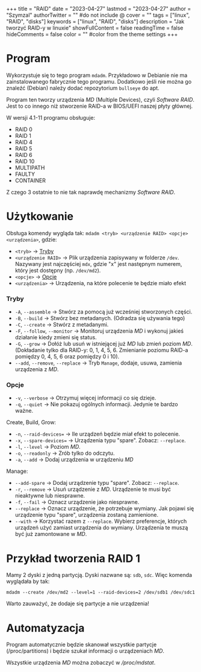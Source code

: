 +++
title = "RAID"
date = "2023-04-27"
lastmod = "2023-04-27"
author = "Szymzal"
authorTwitter = "" #do not include @
cover = ""
tags = ["linux", "RAID", "disks"]
keywords = ["linux", "RAID", "disks"]
description = "Jak tworzyć RAID-y w linuxie"
showFullContent = false
readingTime = false
hideComments = false
color = "" #color from the theme settings
+++
# Program

Wykorzystuje się to tego program `mdadm`. 
Przykładowo w Debianie nie ma zainstalowanego fabrycznie tego programu.
Dodatkowo jeśli nie można go znaleźć (Debian) należy dodać repozytorium `bullseye` do apt.

Program ten tworzy urządzenia *MD* (Multiple Devices), czyli *Software RAID*.
Jest to co innego niż stworzenie RAID-a w BIOS/UEFI naszej płyty głównej.

W wersji 4.1-11 programu obsługuje:
- RAID 0
- RAID 1
- RAID 4
- RAID 5
- RAID 6
- RAID 10
- MULTIPATH
- FAULTY
- CONTAINER

Z czego 3 ostatnie to nie tak naprawdę mechanizmy *Software RAID*.

# Użytkowanie

Obsługa komendy wygląda tak:
`mdadm <tryb> <urządzenie RAID> <opcje> <urządzenia>`, gdzie:
- `<tryb>` -> [Tryby](#tryby)
- `<urządzenie RAID>` -> Plik urządzenia zapisywany w folderze `/dev`. Nazywany jest najczęściej `mdx`, gdzie "x" jest następnym numerem, który jest dostępny (np. `/dev/md2`).
- `<opcje>` -> [Opcje](#opcje)
- `<urządzenia>` -> Urządzenia, na które polecenie te będzie miało efekt

### Tryby

- `-A`, `--assemble` -> Stwórz za pomocą już wcześniej stworzonych części.
- `-B`, `--build` -> Stwórz bez metadanych. (Odradza się używania tego)
- `-C`, `--create` -> Stwórz z metadanymi.
- `-F`, `--follow`, `--monitor` -> Monitoruj urządzenia *MD* i wykonuj jakieś działanie kiedy zmieni się status.
- `-G`, `--grow` -> Dołóż lub usuń w istniejącej już *MD* lub zmień poziom *MD*. (Dokładanie tylko dla RAID-y: 0, 1, 4, 5, 6. Zmienianie poziomu RAID-a pomiędzy 0, 4, 5, 6 oraz pomiędzy 0 i 10).
- `--add`, `--remove`, `--replace` -> Tryb `Manage`, dodaje, usuwa, zamienia urządzenia z *MD*.

### Opcje

- `-v`, `--verbose` -> Otrzymuj więcej informacji co się dzieje.
- `-q`, `--quiet` -> Nie pokazuj ogólnych informacji. Jedynie te bardzo ważne.

Create, Build, Grow:
- `-n`, `--raid-devices=` -> Ile urządzeń będzie miał efekt to polecenie.
- `-x`, `--spare-devices=` -> Urządzenia typu "spare". Zobacz: `--replace`.
- `-l`, `--level` -> Poziom *MD*.
- `-o`, `--readonly` -> Zrób tylko do odczytu.
- `-a`, `--add` -> Dodaj urządzenia w urządzeniu *MD*

Manage:
- `--add-spare` -> Dodaj urządzenie typu "spare". Zobacz: `--replace`.
- `-r`, `--remove` -> Usuń urządzenie z *MD*. Urządzenie te musi być nieaktywne lub niesprawne.
- `-f`, `--fail` -> Oznacz urządzenie jako niesprawne.
- `--replace` -> Oznacz urządzenie, że potrzebuje wymiany. Jak pojawi się urządzenie typu "spare", urządzenia zostaną zamienione.
- `--with` -> Korzystać razem z `--replace`. Wybierz preferencje, których urządzeń użyć zamiast urządzenia do wymiany. Urządzenia te muszą być już zamontowane w *MD*.

# Przykład tworzenia RAID 1

Mamy 2 dyski z jedną partycją.
Dyski nazwane są: `sdb`, `sdc`.
Więc komenda wyglądała by tak:

```
mdadm --create /dev/md2 --level=1 --raid-devices=2 /dev/sdb1 /dev/sdc1
```

Warto zauważyć, że dodaje się partycje a nie urządzenia!

# Automatyzacja

Program automatycznie będzie skanował wszystkie partycje (/proc/partitions) i będzie szukał informacji o urządzeniach *MD*.

Wszystkie urządzenia *MD* można zobaczyć w */proc/mdstat*.
